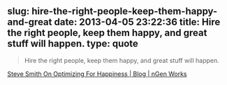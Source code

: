 slug: hire-the-right-people-keep-them-happy-and-great
date: 2013-04-05 23:22:36
title: Hire the right people, keep them happy, and great stuff will happen.
type: quote
---

> Hire the right people, keep them happy, and great stuff will happen.

[Steve Smith On Optimizing For Happiness | Blog | nGen Works](http://www.ngenworks.com/blog/steve-smith-on-optimizing-for-happiness)
